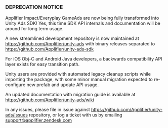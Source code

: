 ### DEPRECATION NOTICE

Applifier Impact/Everyplay GameAds are now being fully transformed into Unity Ads SDK!
Yes, this time SDK API internals and documentation will be around for long term usage.

A new streamlined development repository is now maintained at https://github.com/Applifier/unity-ads
with binary releases separated to https://github.com/Applifier/unity-ads-sdk

For iOS Obj-C and Android Java developers, a backwards compatibility API layer exists for
easy transition path.

Unity users are provided with automated legacy cleanup scripts while importing the package,
with some minor manual migration expected to re-configure new prefab and update API usage.

An updated documentation with migration guide is available at https://github.com/Applifier/unity-ads/wiki

In any issues, please file in issue against https://github.com/Applifier/unity-ads/issues repository,
or log a ticket with us by emailing support@applifier.zendesk.com

